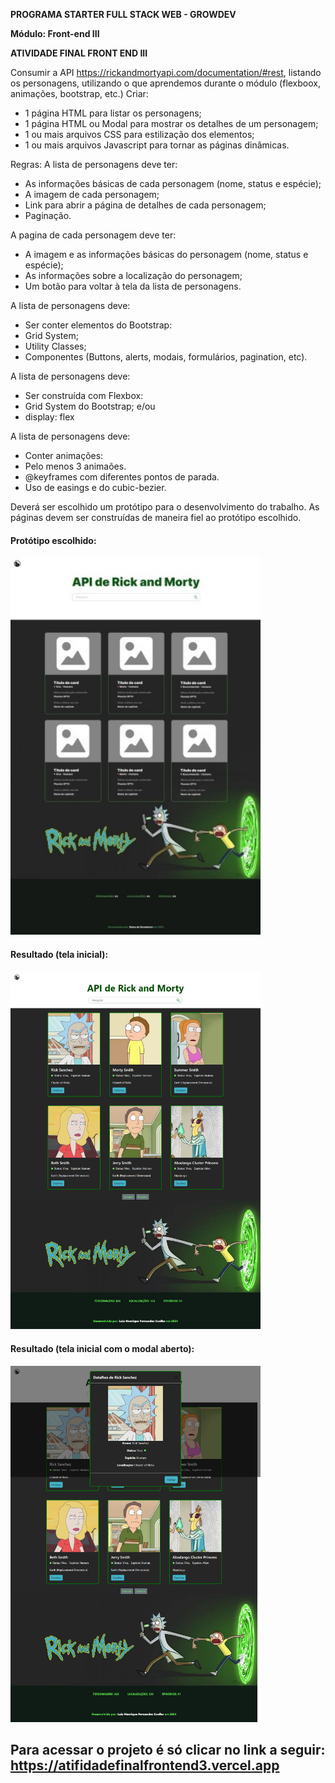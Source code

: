 <b>PROGRAMA STARTER FULL STACK WEB - GROWDEV</b>

<b>Módulo: Front-end III</b>

<b>ATIVIDADE FINAL FRONT END III</b>

Consumir a API https://rickandmortyapi.com/documentation/#rest, listando os personagens, utilizando o que aprendemos durante o módulo (flexboox, animações, bootstrap, etc.)
Criar: 
- 1 página HTML para listar os personagens;
- 1 página HTML ou Modal para mostrar os detalhes de um personagem;
- 1 ou mais arquivos CSS para estilização dos elementos;
- 1 ou mais arquivos Javascript para tornar as páginas dinâmicas.

Regras:
A lista de personagens deve ter:
- As informações básicas de cada personagem (nome, status e espécie);
- A imagem de cada personagem;
- Link para abrir a página de detalhes de cada personagem;
- Paginação.

A pagina de cada personagem deve ter:
- A imagem e as informações básicas do personagem (nome, status e espécie);
- As informações sobre a localização do personagem;
- Um botão para voltar à tela da lista de personagens.

A lista de personagens deve:
- Ser conter elementos do Bootstrap:
- Grid System;
- Utility Classes;
- Componentes (Buttons, alerts, modais, formulários, pagination, etc).

A lista de personagens deve:
- Ser construída com Flexbox:
- Grid System do Bootstrap; e/ou
- display: flex

A lista de personagens deve:
- Conter animações:
- Pelo menos 3 animaões.
- @keyframes com diferentes pontos de parada.
- Uso de easings e do cubic-bezier.

Deverá ser escolhido um protótipo para o desenvolvimento do trabalho.
As páginas devem ser construídas de maneira fiel ao protótipo escolhido.

#### Protótipo escolhido:
<img src="https://github.com/Ligueja/atifidade_final_front_end_III/blob/main/assets/prot%C3%B3tipo.jpg" width="400"/>

#### Resultado (tela inicial):
<img src="https://github.com/Ligueja/atifidade_final_front_end_III/blob/main/assets/tela_inicial.png" width="400"/>

#### Resultado (tela inicial com o modal aberto):
<img src="https://github.com/Ligueja/atifidade_final_front_end_III/blob/main/assets/tela_modal.jpg" width="400"/>

## Para acessar o projeto é só clicar no link a seguir: https://atifidadefinalfrontend3.vercel.app
